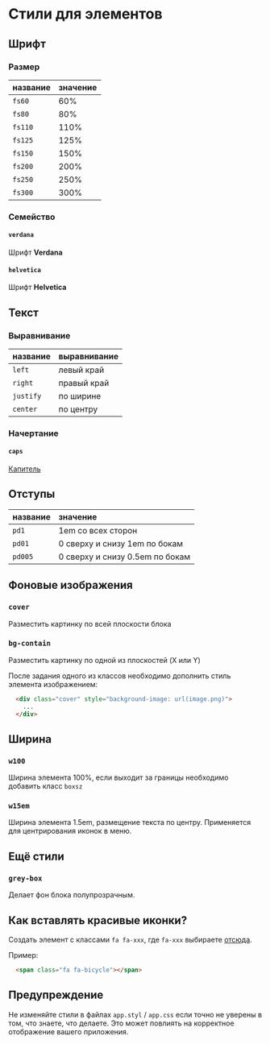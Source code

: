 # Стили для элементов

## Шрифт

### Размер

|  название   | значение |
|:------------|:----------|
| `fs60`      | 60%       |
| `fs80`      | 80%       |
| `fs110`     | 110%      |
| `fs125`     | 125%      |
| `fs150`     | 150%      |
| `fs200`     | 200%      |
| `fs250`     | 250%      |
| `fs300`     | 300%      |


### Семейство

#### `verdana`

Шрифт **Verdana**

#### `helvetica`

Шрифт **Helvetica**


## Текст

### Выравнивание

| название  | выравнивание |
|:----------|:--------------|
| `left`    | левый край   |
| `right`   | правый край  |
| `justify` | по ширине    |
| `center`  | по центру     |

### Начертание

#### `caps`

[Капитель](https://ru.wikipedia.org/wiki/%D0%9A%D0%B0%D0%BF%D0%B8%D1%82%D0%B5%D0%BB%D1%8C_(%D1%88%D1%80%D0%B8%D1%84%D1%82))

## Отступы

|  название   |         значение                |
|:------------|:---------------------------------|
| `pd1`       | 1em со всех сторон               |
| `pd01`      | 0 сверху и снизу 1em по бокам   |
| `pd005`     | 0 сверху и снизу 0.5em по бокам |


## Фоновые изображения

### `cover` 
  Разместить картинку по всей плоскости блока

### `bg-contain` 
  Разместить картинку по одной из плоскостей (X или Y)
  
  
После задания одного из классов необходимо дополнить стиль элемента изображением:

```html
  <div class="cover" style="background-image: url(image.png)">
    ...
  </div>
```


## Ширина

### `w100`

Ширина элемента 100%, если выходит за границы необходимо добавить класс `boxsz`

### `w15em`

Ширина элемента 1.5em, размещение текста по центру. Применяется для центрирования иконок в меню.



## Ещё стили

### `grey-box`

Делает фон блока полупрозрачным.

## Как вставлять красивые иконки?

Создать элемент с классами `fa fa-xxx`, где `fa-xxx` выбираете [отсюда](http://fortawesome.github.io/Font-Awesome/icons/).

Пример:

```html
  <span class="fa fa-bicycle"></span>
```  



## Предупреждение

Не изменяйте стили в файлах `app.styl` / `app.css` если точно не уверены в том, что знаете, что делаете. Это может повлиять на корректное отображение вашего приложения.


